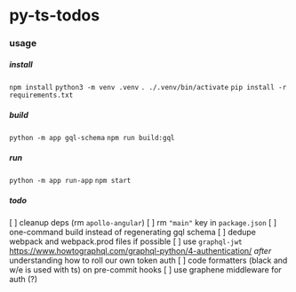 # py-ts-todos

### usage


##### install

`npm install`
`python3 -m venv .venv`
`. ./.venv/bin/activate`
`pip install -r requirements.txt`

##### build
`python -m app gql-schema`
`npm run build:gql`

##### run

`python -m app run-app`
`npm start`

##### todo

[ ] cleanup deps (rm `apollo-angular`)
[ ] rm `"main"` key in `package.json`
[ ] one-command build instead of regenerating gql schema
[ ] dedupe webpack and webpack.prod files if possible
[ ] use `graphql-jwt` https://www.howtographql.com/graphql-python/4-authentication/ _after_ understanding how to roll our own token auth
[ ] code formatters (black and w/e is used with ts) on pre-commit hooks
[ ] use graphene middleware for auth (?)
